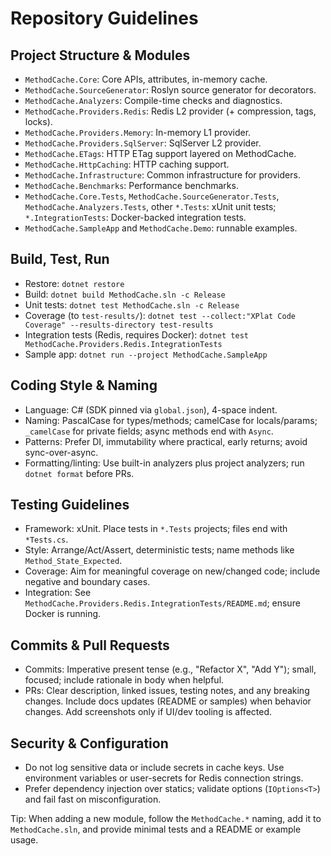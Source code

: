 # Repository Guidelines

## Project Structure & Modules
- `MethodCache.Core`: Core APIs, attributes, in-memory cache.
- `MethodCache.SourceGenerator`: Roslyn source generator for decorators.
- `MethodCache.Analyzers`: Compile-time checks and diagnostics.
- `MethodCache.Providers.Redis`: Redis L2 provider (+ compression, tags, locks).
- `MethodCache.Providers.Memory`: In-memory L1 provider.
- `MethodCache.Providers.SqlServer`: SqlServer L2 provider.
- `MethodCache.ETags`: HTTP ETag support layered on MethodCache.
- `MethodCache.HttpCaching`: HTTP caching support.
- `MethodCache.Infrastructure`: Common infrastructure for providers.
- `MethodCache.Benchmarks`: Performance benchmarks.
- `MethodCache.Core.Tests`, `MethodCache.SourceGenerator.Tests`, `MethodCache.Analyzers.Tests`, other `*.Tests`: xUnit unit tests; `*.IntegrationTests`: Docker-backed integration tests.
- `MethodCache.SampleApp` and `MethodCache.Demo`: runnable examples.

## Build, Test, Run
- Restore: `dotnet restore`
- Build: `dotnet build MethodCache.sln -c Release`
- Unit tests: `dotnet test MethodCache.sln -c Release`
- Coverage (to `test-results/`): `dotnet test --collect:"XPlat Code Coverage" --results-directory test-results`
- Integration tests (Redis, requires Docker): `dotnet test MethodCache.Providers.Redis.IntegrationTests`
- Sample app: `dotnet run --project MethodCache.SampleApp`

## Coding Style & Naming
- Language: C# (SDK pinned via `global.json`), 4-space indent.
- Naming: PascalCase for types/methods; camelCase for locals/params; `_camelCase` for private fields; async methods end with `Async`.
- Patterns: Prefer DI, immutability where practical, early returns; avoid sync-over-async.
- Formatting/linting: Use built-in analyzers plus project analyzers; run `dotnet format` before PRs.

## Testing Guidelines
- Framework: xUnit. Place tests in `*.Tests` projects; files end with `*Tests.cs`.
- Style: Arrange/Act/Assert, deterministic tests; name methods like `Method_State_Expected`.
- Coverage: Aim for meaningful coverage on new/changed code; include negative and boundary cases.
- Integration: See `MethodCache.Providers.Redis.IntegrationTests/README.md`; ensure Docker is running.

## Commits & Pull Requests
- Commits: Imperative present tense (e.g., "Refactor X", "Add Y"); small, focused; include rationale in body when helpful.
- PRs: Clear description, linked issues, testing notes, and any breaking changes. Include docs updates (README or samples) when behavior changes. Add screenshots only if UI/dev tooling is affected.

## Security & Configuration
- Do not log sensitive data or include secrets in cache keys. Use environment variables or user-secrets for Redis connection strings.
- Prefer dependency injection over statics; validate options (`IOptions<T>`) and fail fast on misconfiguration.

Tip: When adding a new module, follow the `MethodCache.*` naming, add it to `MethodCache.sln`, and provide minimal tests and a README or example usage.

